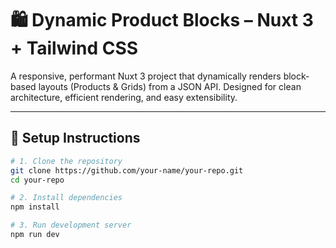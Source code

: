# 🛍️ Dynamic Product Blocks – Nuxt 3 + Tailwind CSS

A responsive, performant Nuxt 3 project that dynamically renders block-based layouts (Products & Grids) from a JSON API. Designed for clean architecture, efficient rendering, and easy extensibility.

---

## 🚀 Setup Instructions

```bash
# 1. Clone the repository
git clone https://github.com/your-name/your-repo.git
cd your-repo

# 2. Install dependencies
npm install

# 3. Run development server
npm run dev


